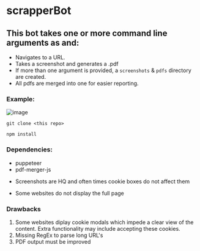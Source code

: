 # scrapperBot
## This bot takes one or more command line arguments as <domain> and:

- Navigates to a URL.
- Takes a screenshot and generates a .pdf
- If more than one argument is provided, a `screenshots` & `pdfs` directory are created.
- All pdfs are merged into one for easier reporting.

### Example:
![image](https://user-images.githubusercontent.com/47452703/154780191-8f0dafc8-5986-4486-bb64-7a3042f2d5a4.png)


```git clone <this repo>```

`npm install`

### Dependencies:
- puppeteer
- pdf-merger-js
  
 + Screenshots are HQ and often times cookie boxes do not affect them
 - Some websites do not display the full page

### Drawbacks
1) Some websites diplay cookie modals which impede a clear view of the content. Extra functionality may include accepting these cookies.
2) Missing RegEx to parse long URL's
3) PDF output must be improved
